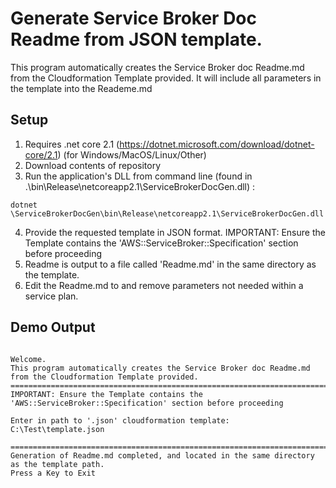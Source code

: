 # Generate Service Broker Doc Readme from JSON template.

This program automatically creates the Service Broker doc Readme.md from the Cloudformation Template provided.
It will include all parameters in the template into the Reademe.md

## Setup

1. Requires .net core 2.1 (https://dotnet.microsoft.com/download/dotnet-core/2.1) (for Windows/MacOS/Linux/Other)
2. Download contents of repository
2. Run the application's DLL from command line (found in .\bin\Release\netcoreapp2.1\ServiceBrokerDocGen.dll) : 
```
dotnet \ServiceBrokerDocGen\bin\Release\netcoreapp2.1\ServiceBrokerDocGen.dll
```
4. Provide the requested template in JSON format. IMPORTANT: Ensure the Template contains the 'AWS::ServiceBroker::Specification' section before proceeding
5. Readme is output to a file called 'Readme.md' in the same directory as the template.
6. Edit the Readme.md to and remove parameters not needed within a service plan.

## Demo Output

```

Welcome.
This program automatically creates the Service Broker doc Readme.md from the Cloudformation Template provided.
==========================================================================================================
IMPORTANT: Ensure the Template contains the 'AWS::ServiceBroker::Specification' section before proceeding

Enter in path to '.json' cloudformation template:
C:\Test\template.json

============================================================================================
Generation of Readme.md completed, and located in the same directory as the template path.
Press a Key to Exit
```

